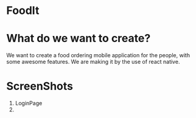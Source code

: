 # FoodIt

# What do we want to create?
We want to create a food ordering mobile application for the people, with some awesome features. 
We are making it by the use of react native.

# ScreenShots
1. LoginPage
2. 
